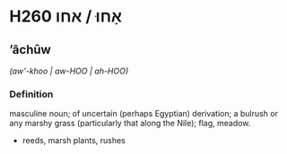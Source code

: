 # H260 אָחוּ / אחו

## ʼâchûw

_(aw'-khoo | aw-HOO | ah-HOO)_

### Definition

masculine noun; of uncertain (perhaps Egyptian) derivation; a bulrush or any marshy grass (particularly that along the Nile); flag, meadow.

- reeds, marsh plants, rushes

